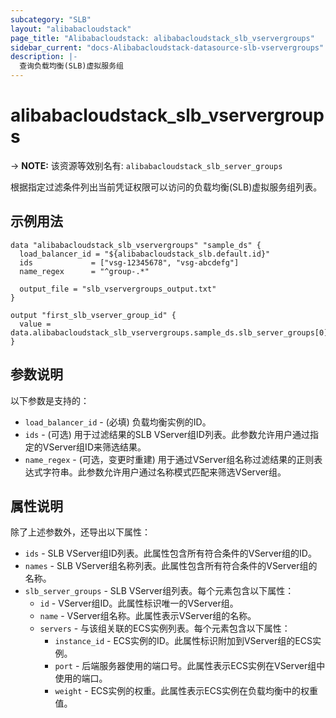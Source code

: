 ```yaml
---
subcategory: "SLB"
layout: "alibabacloudstack"
page_title: "Alibabacloudstack: alibabacloudstack_slb_vservergroups"
sidebar_current: "docs-Alibabacloudstack-datasource-slb-vservergroups"
description: |- 
  查询负载均衡(SLB)虚拟服务组
---
```


# alibabacloudstack_slb_vservergroups
-> **NOTE:** 该资源等效别名有: `alibabacloudstack_slb_server_groups`

根据指定过滤条件列出当前凭证权限可以访问的负载均衡(SLB)虚拟服务组列表。

## 示例用法

```hcl
data "alibabacloudstack_slb_vservergroups" "sample_ds" {
  load_balancer_id = "${alibabacloudstack_slb.default.id}"
  ids             = ["vsg-12345678", "vsg-abcdefg"]
  name_regex      = "^group-.*"

  output_file = "slb_vservergroups_output.txt"
}

output "first_slb_vserver_group_id" {
  value = data.alibabacloudstack_slb_vservergroups.sample_ds.slb_server_groups[0].id
}
```

## 参数说明

以下参数是支持的：

* `load_balancer_id` - (必填) 负载均衡实例的ID。
* `ids` - (可选) 用于过滤结果的SLB VServer组ID列表。此参数允许用户通过指定的VServer组ID来筛选结果。
* `name_regex` - (可选，变更时重建) 用于通过VServer组名称过滤结果的正则表达式字符串。此参数允许用户通过名称模式匹配来筛选VServer组。

## 属性说明

除了上述参数外，还导出以下属性：

* `ids` - SLB VServer组ID列表。此属性包含所有符合条件的VServer组的ID。
* `names` - SLB VServer组名称列表。此属性包含所有符合条件的VServer组的名称。
* `slb_server_groups` - SLB VServer组列表。每个元素包含以下属性：
  * `id` - VServer组ID。此属性标识唯一的VServer组。
  * `name` - VServer组名称。此属性表示VServer组的名称。
  * `servers` - 与该组关联的ECS实例列表。每个元素包含以下属性：
    * `instance_id` - ECS实例的ID。此属性标识附加到VServer组的ECS实例。
    * `port` - 后端服务器使用的端口号。此属性表示ECS实例在VServer组中使用的端口。
    * `weight` - ECS实例的权重。此属性表示ECS实例在负载均衡中的权重值。